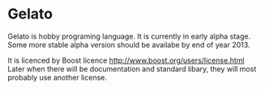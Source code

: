 Gelato
======
Gelato is hobby programing language. It is currently in early alpha stage. 
Some more stable alpha version should be availabe by end of year 2013.

It is licenced by Boost licence http://www.boost.org/users/license.html
Later when there will be documentation and standard libary, they will most probably use another license.

